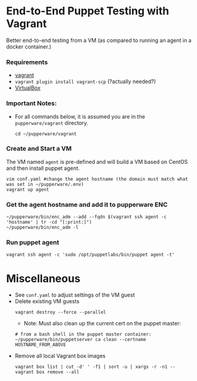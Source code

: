 # End-to-End Puppet Testing with Vagrant
Better end-to-end testing from a VM 
(as compared to running an agent in a docker container.)

### Requirements
- [vagrant](https://www.vagrantup.com/docs/installation/)
- `vagrant plugin install vagrant-scp` (?actually needed?)
- [VirtualBox](https://www.virtualbox.org/wiki/Linux_Downloads)

### Important Notes:
- For all commands below, it is assumed you are in the `pupperware/vagrant`
  directory.
  ```shell
  cd ~/pupperware/vagrant
  ```

### Create and Start a VM
The VM named `agent` is pre-defined and will build a VM based on CentOS
and then install puppet agent.
```shell
vim conf.yaml #change the agent hostname (the domain must match what was set in ~/pupperware/.env)
vagrant up agent
```

### Get the agent hostname and add it to pupperware ENC
```shell
~/pupperware/bin/enc_adm --add --fqdn $(vagrant ssh agent -c 'hostname' | tr -cd "[:print:]")
~/pupperware/bin/enc_adm -l
```

### Run puppet agent
```shell
vagrant ssh agent -c 'sudo /opt/puppetlabs/bin/puppet agent -t'
```

# Miscellaneous
* See `conf.yaml` to adjust settings of the VM guest
* Delete existing VM guests
  ```shell
  vagrant destroy --force --parallel
  ```
  * Note: Must also clean up the current cert on the puppet master:
   ```shell
   # from a bash shell in the puppet master container:
   ~/pupperware/bin/puppetserver ca clean --certname HOSTNAME_FROM_ABOVE
   ```
* Remove all local Vagrant box images
  ```shell
  vagrant box list | cut -d' ' -f1 | sort -u | xargs -r -n1 -- vagrant box remove --all
  ```
